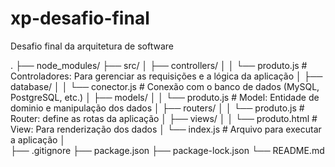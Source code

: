 # xp-desafio-final
Desafio final da arquitetura de software

.
├── node_modules/
├── src/
│   ├── controllers/
│   │   └── produto.js        # Controladores: Para gerenciar as requisições e a lógica da aplicação
│   ├── database/
│   │   └── conector.js       # Conexão com o banco de dados (MySQL, PostgreSQL, etc.)
│   ├── models/
│   │   └── produto.js        # Model: Entidade de dominio e manipulação dos dados
│   ├── routers/
│   │   └── produto.js        # Router: define as rotas da aplicação
│   ├── views/
│   │    └── produto.html     # View: Para renderização dos dados
│   └── index.js              # Arquivo para executar a aplicação
│   
├── .gitignore
├── package.json
├── package-lock.json
└── README.md
